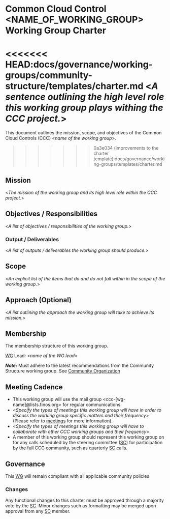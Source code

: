 # Common Cloud Control <NAME_OF_WORKING_GROUP> Working Group Charter

<<<<<<< HEAD:docs/governance/working-groups/community-structure/templates/charter.md
<*A sentence outlining the high level role this working group plays withing the CCC project.*>
=======
This document outlines the mission, scope, and objectives of the Common Cloud Controls (CCC) <*name of the working group*>.
>>>>>>> 0a3e034 (improvements to the charter template):docs/governance/working-groups/templates/charter.md

## Mission

<*The mission of the working group and its high level role within the CCC project.*>

## Objectives / Responsibilities

<*A list of objectives / responsibilities of the working group.*>

### Output / Deliverables

<*A list of outputs / deliverables the working group should produce.*>

## Scope

<*An explicit list of the items that do and do not fall within in the scope of the working group.*>

## Approach (Optional)

<*A list outlining the approach the working group will take to achieve its mission.*>

## Membership

The membership structure of this working group.

[WG] Lead: <*name of the WG lead*>

***Note:*** Must adhere to the latest recommendations from the Community Structure working group. See [Community Organization](../recommendations/community-organisation.md#roles-definition-for-a-working-group)

## Meeting Cadence

* This working group will use the mail group <ccc-[wg-name]@lists.finos.org> for regular communications.
* <*Specify the types of meetings this working group will have in order to discuss the working group specific matters and their frequency*> (Please refer to [meetings](../recommendations/communication.md#meetings) for more information).
* <*Specify the types of meetings this working group will have to collaborate with other CCC working groups and their frequency*>.
* A member of this working group should represent this working group on for any calls scheduled by the steering committee ([SC]) for participation by the full CCC community, such as quarterly [SC] calls.

## Governance

This [WG] will remain compliant with all applicable community policies

### Changes

Any functional changes to this charter must be approved through a majority vote by the [SC]. Minor changes such as formatting may be merged upon approval from any [SC] member.

[WG]: <../../community-policies/README.md>
[WG]: <../../community-groups.md#working-groups>
[SC]: <../../community-groups.md#steering-committee>